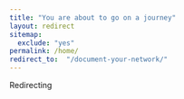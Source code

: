 ```yaml
---
title: "You are about to go on a journey"
layout: redirect
sitemap:
  exclude: "yes"
permalink: /home/
redirect_to:  "/document-your-network/"
---
```

Redirecting
